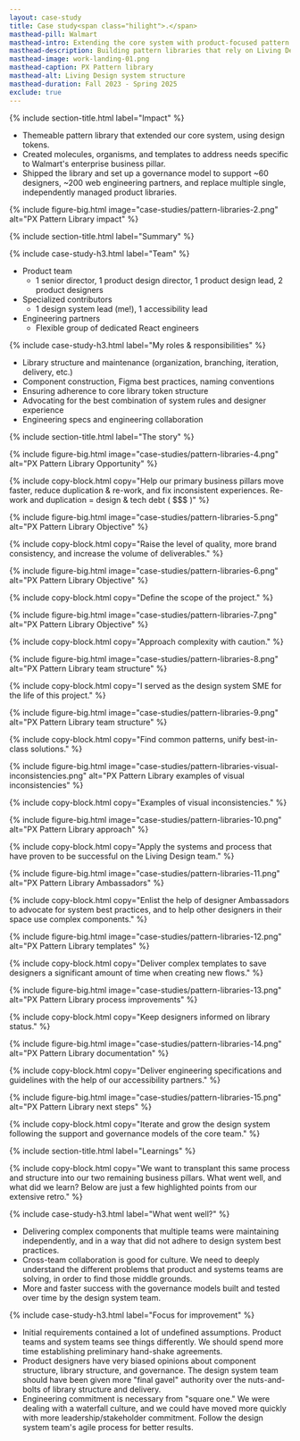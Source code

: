 ```yaml
---
layout: case-study
title: Case study<span class="hilight">.</span>
masthead-pill: Walmart
masthead-intro: Extending the core system with product-focused pattern libraries
masthead-description: Building pattern libraries that rely on Living Design foundations, and serve Walmart's core business pillars.
masthead-image: work-landing-01.png
masthead-caption: PX Pattern library
masthead-alt: Living Design system structure
masthead-duration: Fall 2023 - Spring 2025 
exclude: true
---
```


{% include section-title.html label="Impact" %}

- Themeable pattern library that extended our core system, using design tokens.
- Created molecules, organisms, and templates to address needs specific to Walmart's enterprise business pillar.
- Shipped the library and set up a governance model to support ~60 designers, ~200 web engineering partners, and replace multiple single, independently managed product libraries.

{% include figure-big.html image="case-studies/pattern-libraries-2.png" alt="PX Pattern Library impact" %}

{% include section-title.html label="Summary" %}

{% include case-study-h3.html label="Team" %}

- Product team
	- 1 senior director, 1 product design director, 1 product design lead, 2 product designers
- Specialized contributors
	- 1 design system lead (me!), 1 accessibility lead
- Engineering partners
	- Flexible group of dedicated React engineers

{% include case-study-h3.html label="My roles & responsibilities" %}

- Library structure and maintenance (organization, branching, iteration, delivery, etc.)
- Component construction, Figma best practices, naming conventions
- Ensuring adherence to core library token structure
- Advocating for the best combination of system rules and designer experience
- Engineering specs and engineering collaboration

{% include section-title.html label="The story" %}

{% include figure-big.html image="case-studies/pattern-libraries-4.png" alt="PX Pattern Library Opportunity" %}

{% include copy-block.html copy="Help our primary business pillars move faster, reduce duplication & re-work, and fix inconsistent experiences. Re-work and duplication = design & tech debt ( $$$ )" %}

{% include figure-big.html image="case-studies/pattern-libraries-5.png" alt="PX Pattern Library Objective" %}

{% include copy-block.html copy="Raise the level of quality, more brand consistency, and increase the volume of deliverables." %}

{% include figure-big.html image="case-studies/pattern-libraries-6.png" alt="PX Pattern Library Objective" %}

{% include copy-block.html copy="Define the scope of the project." %}

{% include figure-big.html image="case-studies/pattern-libraries-7.png" alt="PX Pattern Library Objective" %}

{% include copy-block.html copy="Approach complexity with caution." %}

{% include figure-big.html image="case-studies/pattern-libraries-8.png" alt="PX Pattern Library team structure" %}

{% include copy-block.html copy="I served as the design system SME for the life of this project." %}

{% include figure-big.html image="case-studies/pattern-libraries-9.png" alt="PX Pattern Library team structure" %}

{% include copy-block.html copy="Find common patterns, unify best-in-class solutions." %}

{% include figure-big.html image="case-studies/pattern-libraries-visual-inconsistencies.png" alt="PX Pattern Library examples of visual inconsistencies" %}

{% include copy-block.html copy="Examples of visual inconsistencies." %}

{% include figure-big.html image="case-studies/pattern-libraries-10.png" alt="PX Pattern Library approach" %}

{% include copy-block.html copy="Apply the systems and process that have proven to be successful on the Living Design team." %}

{% include figure-big.html image="case-studies/pattern-libraries-11.png" alt="PX Pattern Library Ambassadors" %}

{% include copy-block.html copy="Enlist the help of designer Ambassadors to advocate for system best practices, and to help other designers in their space use complex components." %}

{% include figure-big.html image="case-studies/pattern-libraries-12.png" alt="PX Pattern Library templates" %}

{% include copy-block.html copy="Deliver complex templates to save designers a significant amount of time when creating new flows." %}

{% include figure-big.html image="case-studies/pattern-libraries-13.png" alt="PX Pattern Library process improvements" %}

{% include copy-block.html copy="Keep designers informed on library status." %}

{% include figure-big.html image="case-studies/pattern-libraries-14.png" alt="PX Pattern Library documentation" %}

{% include copy-block.html copy="Deliver engineering specifications and guidelines with the help of our accessibility partners." %}

{% include figure-big.html image="case-studies/pattern-libraries-15.png" alt="PX Pattern Library next steps" %}

{% include copy-block.html copy="Iterate and grow the design system following the support and governance models of the core team." %}

{% include section-title.html label="Learnings" %}

{% include copy-block.html copy="We want to transplant this same process and structure into our two remaining business pillars. What went well, and what did we learn? Below are just a few highlighted points from our extensive retro." %}

{% include case-study-h3.html label="What went well?" %}

- Delivering complex components that multiple teams were maintaining independently, and in a way that did not adhere to design system best practices.
- Cross-team collaboration is good for culture. We need to deeply understand the different problems that product and systems teams are solving, in order to find those middle grounds.
- More and faster success with the governance models built and tested over time by the design system team.

{% include case-study-h3.html label="Focus for improvement" %}

- Initial requirements contained a lot of undefined assumptions. Product teams and system teams see things differently. We should spend more time establishing preliminary hand-shake agreements.
- Product designers have very biased opinions about component structure, library structure, and governance. The design system team should have been given more "final gavel" authority over the nuts-and-bolts of library structure and delivery.
- Engineering commitment is necessary from "square one." We were dealing with a waterfall culture, and we could have moved more quickly with more leadership/stakeholder commitment. Follow the design system team's agile process for better results.

<!--
{% include figure-big.html image="case-studies/pattern-libraries-retro.png" caption="Project retro to reflect on successes and learnings" %}
-->